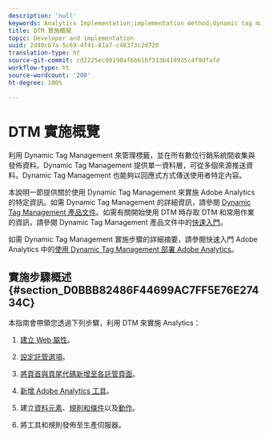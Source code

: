 ```yaml
---
description: 'null'
keywords: Analytics Implementation;implementation method;dynamic tag management;dtm
title: DTM 實施概覽
topic: Developer and implementation
uuid: 2d40cb7a-5c69-4f41-81a7-c48373c2d720
translation-type: ht
source-git-commit: cd2225ec00190af6b616f313b419935c4f8dfafd
workflow-type: ht
source-wordcount: '208'
ht-degree: 100%

---
```



# DTM 實施概覽

利用 Dynamic Tag Management 來管理標籤，並在所有數位行銷系統間收集與發佈資料。Dynamic Tag Management 提供單一資料層，可從多個來源推送資料。Dynamic Tag Management 也能夠以回應式方式傳送使用者特定內容。

本說明一節提供關於使用 Dynamic Tag Management 來實施 Adobe Analytics 的特定資訊。如需 Dynamic Tag Management 的詳細資訊，請參閱 [Dynamic Tag Management 產品文件](https://docs.adobe.com/content/help/zh-Hant/dtm/using/dtm-home.html)。如需有關開始使用 DTM 時存取 DTM 和常用作業的資訊，請參閱 Dynamic Tag Management 產品文件中的[快速入門](https://docs.adobe.com/content/help/zh-Hant/dtm/using/getting-started/get-started.html)。

如需 Dynamic Tag Management 實施步驟的詳細摘要，請參閱快速入門 Adobe Analytics 中的[使用 Dynamic Tag Management 部署 Adobe Analytics](https://docs.adobe.com/content/help/zh-Hant/analytics/implementation/other/dtm/dtm-implementation-overview.html)。

## 實施步驟概述 {#section_D0BBB82486F44699AC7FF5E76E27434C}

本指南會帶領您透過下列步驟，利用 DTM 來實施 Analytics：

1. [建立 Web 屬性](/help/implement/other/dtm/t-create-web-property.md)。
1. [設定託管選項](/help/implement/other/dtm/t-configure-hosting.md)。
1. [將頁首與頁尾代碼新增至各託管頁面](/help/implement/other/dtm/c-headers-footers/t-header-footer-code.md)。
1. [新增 Adobe Analytics 工具](/help/implement/other/dtm/c-aa-tool/analytics-dtm.md)。
1. 建立[資料元素](/help/implement/other/dtm/t-data-element.md)、[規則和條件](/help/implement/other/dtm/c-rules/t-rules-create.md)以及[動作](/help/implement/other/dtm/c-rules/t-rules-actions.md)。

1. 將工具和規則發佈至生產伺服器。

